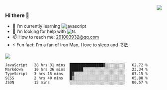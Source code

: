 <img align='right' src='https://github-readme-stats.vercel.app/api?username=niaogege&show_icons=true&theme=radical'/>

### Hi there 👋

- 🌱 I’m currently learning ![javascript](https://img.shields.io/badge/javacript-learn-orange)
- 🤔 I’m looking for help with ![ts](https://img.shields.io/badge/ts-learn-yellow)
- 📫 How to reach me: 291003932@qq.com
- ⚡ Fun fact:  I'm a fan of Iron Man, I love to sleep and 书法

![](https://github-readme-stats.vercel.app/api/top-langs/?username=niaogege&layout=compact)

<!--START_SECTION:waka-->
```text
JavaScript   28 hrs 31 mins  ███████████████▓░░░░░░░░░   62.72 % 
Markdown     10 hrs 36 mins  ██████░░░░░░░░░░░░░░░░░░░   23.34 % 
TypeScript   3 hrs 15 mins   █▓░░░░░░░░░░░░░░░░░░░░░░░   07.15 % 
SCSS         2 hrs 40 mins   █▒░░░░░░░░░░░░░░░░░░░░░░░   05.88 % 
JSON         15 mins         ░░░░░░░░░░░░░░░░░░░░░░░░░   00.57 % 
```
<!--END_SECTION:waka-->

